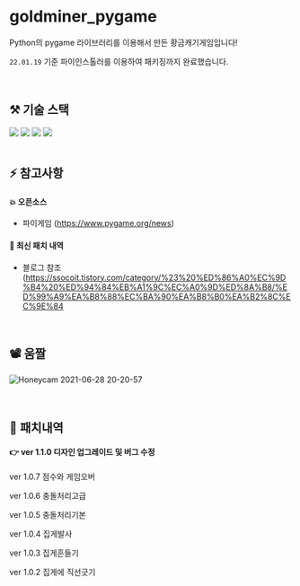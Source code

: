 # goldminer_pygame

Python의 pygame 라이브러리를 이용해서 만든 황금캐기게임입니다!

`22.01.19` 기준 파이인스톨러를 이용하여 패키징까지 완료했습니다.

<br />

## ⚒ 기술 스택
<div>
  <img src="https://img.shields.io/badge/Python-3776AB?style=flat&logo=python&logoColor=white"/>
  <img src="https://img.shields.io/badge/Git-F05032?style=flat&logo=Git&logoColor=white"/>
  <img src="https://img.shields.io/badge/GitHub-181717?style=flat&logo=Github&logoColor=white"/>
  <img src="https://img.shields.io/badge/PyInstaller-104475?style=flat&logoColor=white"/>
</div>
<br />

## ⚡ 참고사항

#### 💥 오픈소스 
- 파이게임 (https://www.pygame.org/news)

#### 🍗 최신 패치 내역
- 블로그 참조(https://ssocoit.tistory.com/category/%23%20%ED%86%A0%EC%9D%B4%20%ED%94%84%EB%A1%9C%EC%A0%9D%ED%8A%B8/%ED%99%A9%EA%B8%88%EC%BA%90%EA%B8%B0%EA%B2%8C%EC%9E%84

<br />

## 📽 움짤

![Honeycam 2021-06-28 20-20-57](https://user-images.githubusercontent.com/14370441/127952025-68029417-42e7-4a06-805c-6b6571d6b848.gif)

<br />

## 🧅 패치내역

#### 👉 ver 1.1.0 디자인 업그레이드 및 버그 수정

ver 1.0.7 점수와 게임오버

ver 1.0.6 충돌처리고급

ver 1.0.5 충돌처리기본

ver 1.0.4 집게발사

ver 1.0.3 집게흔들기

ver 1.0.2 집게에 직선긋기

